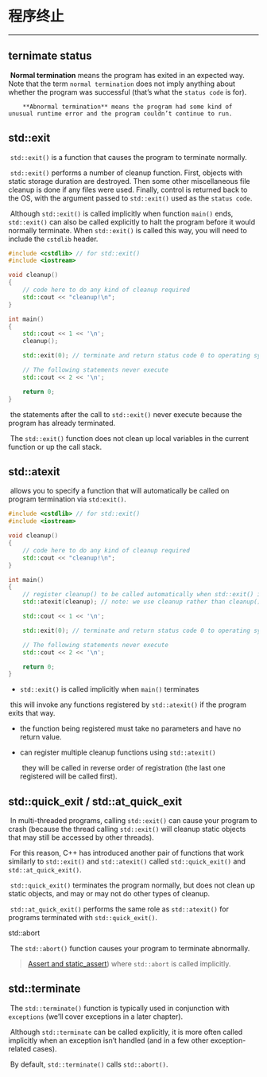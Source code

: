 # 程序终止

---

## ternimate status

​		**Normal termination** means the program has exited in an expected way. Note that the term `normal termination` does not imply anything about whether the program was successful (that’s what the `status code` is for). 

 		**Abnormal termination** means the program had some kind of unusual runtime error and the program couldn’t continue to run. 

## std::exit

​		`std::exit()` is a function that causes the program to terminate normally. 



​		`std::exit()` performs a number of cleanup function. First, objects with static storage duration are destroyed. Then some other miscellaneous file cleanup is done if any files were used. Finally, control is returned back to the OS, with the argument passed to `std::exit()` used as the `status code`.

​		Although `std::exit()` is called implicitly when function `main()` ends, `std::exit()` can also be called explicitly to halt the program before it would normally terminate. When `std::exit()` is called this way, you will need to include the `cstdlib` header.

```c++
#include <cstdlib> // for std::exit()
#include <iostream>

void cleanup()
{
    // code here to do any kind of cleanup required
    std::cout << "cleanup!\n";
}

int main()
{
    std::cout << 1 << '\n';
    cleanup();

    std::exit(0); // terminate and return status code 0 to operating system

    // The following statements never execute
    std::cout << 2 << '\n';

    return 0;
}
```

​		 the statements after the call to `std::exit()` never execute because the program has already terminated.

​		The `std::exit()` function does not clean up local variables in the current function or up the call stack.



## std::atexit

​		 allows you to specify a function that will automatically be called on program termination via `std:exit()`.

```c++
#include <cstdlib> // for std::exit()
#include <iostream>

void cleanup()
{
    // code here to do any kind of cleanup required
    std::cout << "cleanup!\n";
}

int main()
{
    // register cleanup() to be called automatically when std::exit() is called
    std::atexit(cleanup); // note: we use cleanup rather than cleanup() since we're not making a function call to cleanup() right now

    std::cout << 1 << '\n';

    std::exit(0); // terminate and return status code 0 to operating system

    // The following statements never execute
    std::cout << 2 << '\n';

    return 0;
}
```

-  `std::exit()` is called implicitly when `main()` terminates

  ​	 this will invoke any functions registered by `std::atexit()` if the program exits that way.

- the function being registered must take no parameters and have no return value.

- can register multiple cleanup functions using `std::atexit()`

  ​	they will be called in reverse order of registration (the last one registered will be called first).



## std::quick_exit / std::at_quick_exit

​		In multi-threaded programs, calling `std::exit()` can cause your program to crash (because the thread calling `std::exit()` will cleanup static objects that may still be accessed by other threads).

​		 For this reason, C++ has introduced another pair of functions that work similarly to `std::exit()` and `std::atexit()` called `std::quick_exit()` and `std::at_quick_exit()`. 

​		`std::quick_exit()` terminates the program normally, but does not clean up static objects, and may or may not do other types of cleanup. 

​		`std::at_quick_exit()` performs the same role as `std::atexit()` for programs terminated with `std::quick_exit()`.



std::abort 

​		The `std::abort()` function causes your program to terminate abnormally. 

> [Assert and static_assert](https://www.learncpp.com/cpp-tutorial/assert-and-static_assert/)) where `std::abort` is called implicitly.



## std::terminate

​		The `std::terminate()` function is typically used in conjunction with `exceptions` (we’ll cover exceptions in a later chapter).

​		Although `std::terminate` can be called explicitly, it is more often called implicitly when an exception isn’t handled (and in a few other exception-related cases).

​		By default, `std::terminate()` calls `std::abort()`.